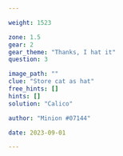 ```yaml
---

weight: 1523

zone: 1.5
gear: 2
gear_theme: "Thanks, I hat it"
question: 3

image_path: ""
clue: "Store cat as hat"
free_hints: []
hints: []
solution: "Calico"

author: "Minion #07144"

date: 2023-09-01

---
```


